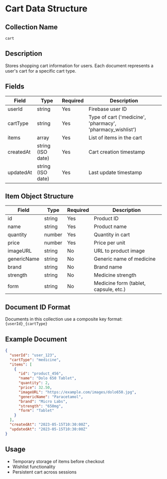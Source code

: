 # Cart Data Structure

## Collection Name
`cart`

## Description
Stores shopping cart information for users. Each document represents a user's cart for a specific cart type.

## Fields
| Field | Type | Required | Description |
|-------|------|----------|-------------|
| userId | string | Yes | Firebase user ID |
| cartType | string | Yes | Type of cart ('medicine', 'pharmacy', 'pharmacy_wishlist') |
| items | array | Yes | List of items in the cart |
| createdAt | string (ISO date) | Yes | Cart creation timestamp |
| updatedAt | string (ISO date) | Yes | Last update timestamp |

## Item Object Structure
| Field | Type | Required | Description |
|-------|------|----------|-------------|
| id | string | Yes | Product ID |
| name | string | Yes | Product name |
| quantity | number | Yes | Quantity in cart |
| price | number | Yes | Price per unit |
| imageURL | string | No | URL to product image |
| genericName | string | No | Generic name of medicine |
| brand | string | No | Brand name |
| strength | string | No | Medicine strength |
| form | string | No | Medicine form (tablet, capsule, etc.) |

## Document ID Format
Documents in this collection use a composite key format: `{userId}_{cartType}`

## Example Document
```json
{
  "userId": "user_123",
  "cartType": "medicine",
  "items": [
    {
      "id": "product_456",
      "name": "Dolo 650 Tablet",
      "quantity": 2,
      "price": 32.50,
      "imageURL": "https://example.com/images/dolo650.jpg",
      "genericName": "Paracetamol",
      "brand": "Micro Labs",
      "strength": "650mg",
      "form": "Tablet"
    }
  ],
  "createdAt": "2023-05-15T10:30:00Z",
  "updatedAt": "2023-05-15T10:30:00Z"
}
```

## Usage
- Temporary storage of items before checkout
- Wishlist functionality
- Persistent cart across sessions
